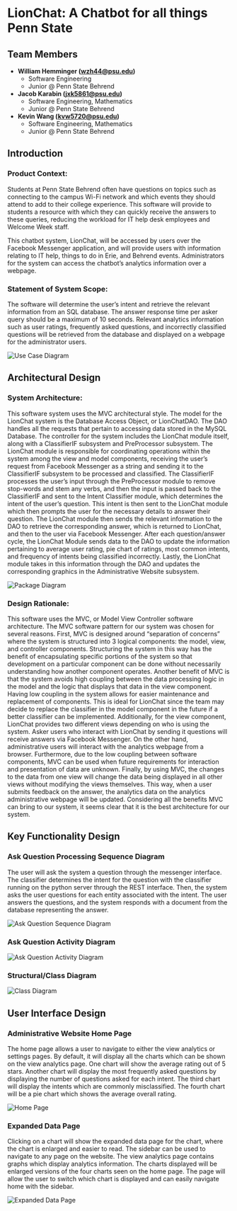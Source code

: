 # LionChat: A Chatbot for all things Penn State

## Team Members

- **William Hemminger (wzh44@psu.edu)**
  - Software Engineering
  - Junior @ Penn State Behrend
- **Jacob Karabin (jxk5861@psu.edu)**
  - Software Engineering, Mathematics
  - Junior @ Penn State Behrend
- **Kevin Wang (kvw5720@psu.edu)**
  - Software Engineering, Mathematics
  - Junior @ Penn State Behrend
  
## Introduction

### Product Context:

Students at Penn State Behrend often have questions on topics such as connecting to the campus Wi-Fi network and which events they should attend to add to their college experience. This software will provide to students a resource with which they can quickly receive the answers to these queries, reducing the workload for IT help desk employees and Welcome Week staff.

This chatbot system, LionChat, will be accessed by users over the Facebook Messenger application, and will provide users with information relating to IT help, things to do in Erie, and Behrend events. Administrators for the system can access the chatbot’s analytics information over a webpage.

### Statement of System Scope:

The software will determine the user’s intent and retrieve the relevant information from an SQL database. The answer response time per asker query should be a maximum of 10 seconds.  Relevant analytics information such as user ratings, frequently asked questions, and incorrectly classified questions will be retrieved from the database and displayed on a webpage for the administrator users.

![Use Case Diagram](https://github.com/KWANGORIGIN/LionChat/blob/main/imgs/UML%20Case%20Diagram.png)

## Architectural Design

### System Architecture:

This software system uses the MVC architectural style.  The model for the LionChat system is the Database Access Object, or LionChatDAO.  The DAO handles all the requests that pertain to accessing data stored in the MySQL Database.  The controller for the system includes the LionChat module itself, along with a ClassifierIF subsystem and PreProcessor subsystem.  The LionChat module is responsible for coordinating operations within the system among the view and model components, receiving the user’s request from Facebook Messenger as a string and sending it to the ClassifierIF subsystem to be processed and classified.  The ClassifierIF processes the user’s input through the PreProcessor module to remove stop-words and stem any verbs, and then the input is passed back to the ClassifierIF and sent to the Intent Classifier module, which determines the intent of the user’s question.  This intent is then sent to the LionChat module which then prompts the user for the necessary details to answer their question.  The LionChat module then sends the relevant information to the DAO to retrieve the corresponding answer, which is returned to LionChat, and then to the user via Facebook Messenger.  After each question/answer cycle, the LionChat Module sends data to the DAO to update the information pertaining to average user rating, pie chart of ratings, most common intents, and frequency of intents being classified incorrectly.  Lastly, the LionChat module takes in this information through the DAO and updates the corresponding graphics in the Administrative Website subsystem.

![Package Diagram](https://github.com/KWANGORIGIN/LionChat/blob/main/imgs/Package%20Diagram.png)

### Design Rationale:

This software uses the MVC, or Model View Controller software architecture.  The MVC software pattern for our system was chosen for several reasons. First, MVC is designed around “separation of concerns” where the system is structured into 3 logical components: the model, view, and controller components. Structuring the system in this way has the benefit of encapsulating specific portions of the system so that development on a particular component can be done without necessarily understanding how another component operates. Another benefit of MVC is that the system avoids high coupling between the data processing logic in the model and the logic that displays that data in the view component.  Having low coupling in the system allows for easier maintenance and replacement of components. This is ideal for LionChat since the team may decide to replace the classifier in the model component in the future if a better classifier can be implemented.  Additionally, for the view component, LionChat provides two different views depending on who is using the system. Asker users who interact with LionChat by sending it questions will receive answers via Facebook Messenger. On the other hand, administrative users will interact with the analytics webpage from a browser.  Furthermore, due to the low coupling between software components, MVC can be used when future requirements for interaction and presentation of data are unknown.  Finally, by using MVC, the changes to the data from one view will change the data being displayed in all other views without modifying the views themselves. This way, when a user submits feedback on the answer, the analytics data on the analytics administrative webpage will be updated. Considering all the benefits MVC can bring to our system, it seems clear that it is the best architecture for our system. 

## Key Functionality Design

### Ask Question Processing Sequence Diagram

The user will ask the system a question through the messenger interface. The classifier determines the intent for the question with the classifier running on the python server through the REST interface. Then, the system asks the user questions for each entity associated with the intent. The user answers the questions, and the system responds with a document from the database representing the answer.

![Ask Question Sequence Diagram](https://github.com/KWANGORIGIN/LionChat/blob/main/imgs/Asking%20Question%20Sequence%20Diagram.png)

### Ask Question Activity Diagram

![Ask Question Activity Diagram](https://github.com/KWANGORIGIN/LionChat/blob/main/imgs/Ask%20Question%20Activity%20Diagram.png)

### Structural/Class Diagram

![Class Diagram](https://github.com/KWANGORIGIN/LionChat/blob/main/imgs/Class%20Diagram.png)

## User Interface Design

### Administrative Website Home Page

The home page allows a user to navigate to either the view analytics or settings pages. By default, it will display all the charts which can be shown on the view analytics page. One chart will show the average rating out of 5 stars. Another chart will display the most frequently asked questions by displaying the number of questions asked for each intent. The third chart will display the intents which are commonly misclassified. The fourth chart will be a pie chart which shows the average overall rating. 

![Home Page](https://github.com/KWANGORIGIN/LionChat/blob/main/imgs/Main%20menu.png)

### Expanded Data Page

Clicking on a chart will show the expanded data page for the chart, where the chart is enlarged and easier to read. The sidebar can be used to navigate to any page on the website. The view analytics page contains graphs which display analytics information. The charts displayed will be enlarged versions of the four charts seen on the home page. The page will allow the user to switch which chart is displayed and can easily navigate home with the sidebar.

![Expanded Data Page](https://github.com/KWANGORIGIN/LionChat/blob/main/imgs/Expanded%20Data%20Page.png)
